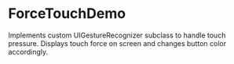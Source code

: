 # ForceTouchDemo

Implements custom UIGestureRecognizer subclass to handle touch pressure.
Displays touch force on screen and changes button color accordingly.
